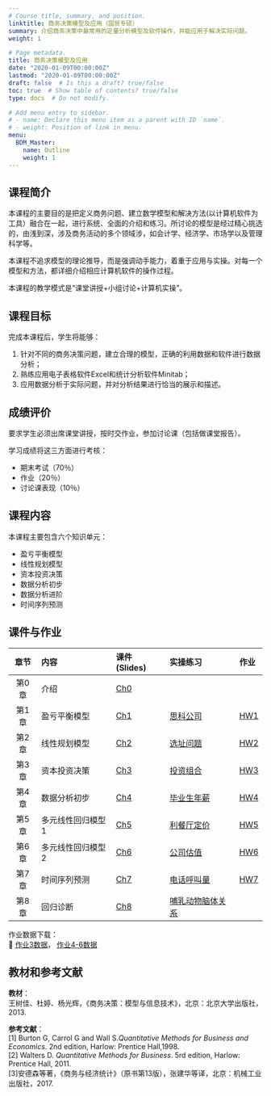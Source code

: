 ```yaml
---
# Course title, summary, and position.
linktitle: 商务决策模型及应用（国贸专硕）
summary: 介绍商务决策中最常用的定量分析模型及软件操作，并能应用于解决实际问题。
weight: 1

# Page metadata.
title: 商务决策模型及应用
date: "2020-01-09T00:00:00Z"
lastmod: "2020-01-09T00:00:00Z"
draft: false  # Is this a draft? true/false
toc: true  # Show table of contents? true/false
type: docs  # Do not modify.

# Add menu entry to sidebar.
# - name: Declare this menu item as a parent with ID `name`.
# - weight: Position of link in menu.
menu: 
  BDM_Master:
    name: Outline 
    weight: 1
---
```


## 课程简介

本课程的主要目的是把定义商务问题、建立数学模型和解决方法(以计算机软件为工具）融合在一起，进行系统、全面的介绍和练习。所讨论的模型是经过精心挑选的，由浅到深，涉及商务活动的多个领域涉，如会计学、经济学、市场学以及管理科学等。

本课程不追求模型的理论推导，而是强调动手能力，着重于应用与实操。对每一个模型和方法，都详细介绍相应计算机软件的操作过程。

本课程的教学模式是“课堂讲授+小组讨论+计算机实操”。

## 课程目标

完成本课程后，学生将能够：
 1. 针对不同的商务决策问题，建立合理的模型，正确的利用数据和软件进行数据分析；  
 2. 熟练应用电子表格软件Excel和统计分析软件Minitab；  
 3. 应用数据分析于实际问题，并对分析结果进行恰当的展示和描述。

## 成绩评价

要求学生必须出席课堂讲授，按时交作业，参加讨论课（包括做课堂报告）。

学习成绩将这三方面进行考核：

-	期末考试（70％）
-	作业（20％）
-	讨论课表现（10％）

## 课程内容

本课程主要包含六个知识单元：

- 盈亏平衡模型
- 线性规划模型
- 资本投资决策
- 数据分析初步
- 数据分析进阶
- 时间序列预测
	

## 课件与作业


| 章节  |  内容            |    课件(Slides)     |            实操练习           |    作业           |
|:-----:|:-----------------|:--------------------|:------------------------------|:------------------| 
|第0章	| 介绍             | [Ch0](notes/Ch0.pdf)|                               |                   | 
|第1章	|盈亏平衡模型      | [Ch1](notes/Ch1.pdf)| [思科公司](notes/Ch1.xlsx)    | [HW1](HW/HW1.docx) |     
|第2章	|线性规划模型      | [Ch2](notes/ch2.pdf)| [选址问题](notes/Ch2_p.pdf)   | [HW2](HW/HW2.docx) |     
|第3章	|资本投资决策      | [Ch3](notes/Ch3.pdf)| [投资组合](notes/Ch3.xlsx)    | [HW3](HW/HW3.docx) |     
|第4章	|数据分析初步      | [Ch4](notes/Ch4.pdf)| [毕业生年薪](notes/Ch4.xls)   | [HW4](HW/HW4.docx) |
|第5章	|多元线性回归模型1 | [Ch5](notes/Ch5.pdf)| [利餐厅定价](notes/Ch5.xlsx)  | [HW5](HW/HW5.docx) |     
|第6章	|多元线性回归模型2 | [Ch6](notes/Ch6.pdf)| [公司估值](notes/Ch6.xls)     | [HW6](HW/HW6.docx) |   
|第7章	|时间序列预测      | [Ch7](notes/Ch6.pdf)| [电话呼叫量](notes/Ch7.xlsx)  | [HW7](HW/HW7.docx) |   
|第8章	|回归诊断          | [Ch8](notes/Ch6.pdf)| [哺乳动物脑体关系](notes/ch8.txt) |                |  

作业数据下载：  
:floppy_disk: [作业3数据](HW/ch3_stocks.xlsx)， [作业4-6数据](HW/beauty.xls)

## 教材和参考文献

**教材**：  
王树佳、杜婷、杨光辉，《商务决策：模型与信息技术》，北京：北京大学出版社，2013.

**参考文献**：  
[1] Burton G, Carrol G and Wall S.*Quantitative Methods for Business and Economics*. 2nd edition, Harlow: Prentice Hall,1998.  
[2] Walters D. *Quantitative Methods for Business*. 5rd edition, Harlow: Prentice Hall, 2011.  
[3]安德森等著，《商务与经济统计》（原书第13版），张建华等译，北京：机械工业出版社，2017.


